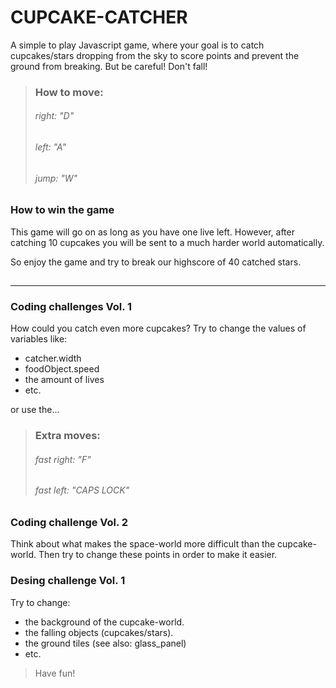 
# CUPCAKE-CATCHER
A simple to play Javascript game, where your goal is to catch cupcakes/stars dropping from the sky to score points and prevent the ground from breaking.
But be careful! Don't fall!

>### How to move:
>###### right: "D"
>
> ###### left: "A"
>
>###### jump: "W"

### How to win the game
This game will go on as long as you have one live left. However, after catching 10 cupcakes you will be sent to a much harder world automatically.

So enjoy the game and try to break our highscore of 40 catched stars.

##
##

------- 

###
### Coding challenges  Vol. 1
How could you catch even more cupcakes? Try to change the values of variables like:

- catcher.width
- foodObject.speed
- the amount of lives
- etc.

or use the...

> ### Extra moves: 
>###### fast right: "F"
> ###### fast left: "CAPS LOCK"

### Coding challenge Vol. 2
Think about what makes the space-world more difficult than the cupcake-world. Then try to change these points in order to make it easier.


### Desing challenge Vol. 1
Try to change:
- the background of the cupcake-world.
- the falling objects (cupcakes/stars).
- the ground tiles (see also: glass_panel)
- etc.

> Have fun!


